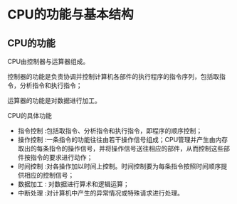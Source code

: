 # CPU的功能与基本结构

## CPU的功能

CPU由控制器与运算器组成。

控制器的功能是负责协调并控制计算机各部件的执行程序的指令序列，包括取指令，分析指令和执行指令；

运算器的功能是对数据进行加工。

CPU的具体功能

+ 指令控制 :包括取指令、分析指令和执行指令，即程序的顺序控制；
+ 操作控制 :一条指令的功能往往由若干操作信号组成；CPU管理并产生由内存取出的每条指令的操作信号，并将操作信号送往相应的部件，从而控制这些部件按指令的要求进行动作；
+ 时间控制 :对各操作加以时间上控制。时间控制要为每条指令按照时间顺序提供相应的控制信号；
+ 数据加工 : 对数据进行算术和逻辑运算；
+ 中断处理 :对计算机中产生的异常情况或特殊请求进行处理。